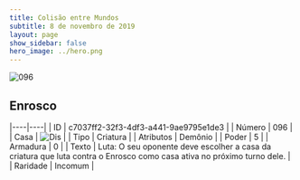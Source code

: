 ```yaml
---
title: Colisão entre Mundos
subtitle: 8 de novembro de 2019
layout: page
show_sidebar: false
hero_image: ../hero.png
---
```


![096](https://cdn.keyforgegame.com/media/card_front/pt/452_096_RX823P6HRQWP_pt.png)

## Enrosco

|----|----|
| ID | c7037ff2-32f3-4df3-a441-9ae9795e1de3 |
| Número | 096 |
| Casa | ![Dis](https://archonarcana.com/images/thumb/e/e8/Dis.png/22px-Dis.png "Dis") |
| Tipo | Criatura |
| Atributos | Demônio |
| Poder | 5 |
| Armadura | 0 |
| Texto | Luta: O seu oponente deve escolher a casa da criatura que luta contra o Enrosco como casa ativa no próximo turno dele. |
| Raridade | Incomum |
